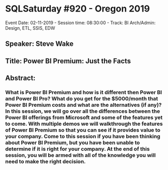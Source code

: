 # SQLSaturday #920 - Oregon 2019
Event Date: 02-11-2019 - Session time: 08:30:00 - Track: BI Arch/Admin: Design, ETL, SSIS, EDW
## Speaker: Steve Wake
## Title: Power BI Premium: Just the Facts
## Abstract:
### What is Power BI Premium and how is it different then Power BI and Power BI Pro? What do you get for the $5000/month that Power BI Premium costs and what are the alternatives (if any)? In this session, we will go over all the differences between the Power BI offerings from Microsoft and some of the features yet to come. With multiple demos we will walkthrough the features of Power BI Premium so that you can see if it provides value to your company. Come to this session if you have been thinking about Power BI Premium, but you have been unable to determine if it is right for your company. At the end of this session, you will be armed with all of the knowledge you will need to make the right decision.

